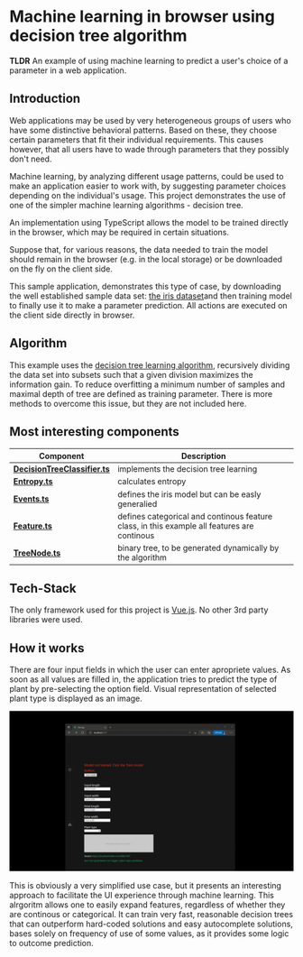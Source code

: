 # Machine learning in browser using decision tree algorithm

__TLDR__ An example of using machine learning to predict a user's choice of a parameter in a web application.

## Introduction

Web applications may be used by very heterogeneous groups of users who have some distinctive behavioral patterns. Based on these, they choose certain parameters that fit their individual requirements. This causes however, that all users have to wade through parameters that they possibly don't need.

Machine learning, by analyzing different usage patterns, could be used to make an application easier to work with, by suggesting parameter choices depending on the individual's usage.
This project demonstrates the use of one of the simpler machine learning algorithms - decision tree.

An implementation using TypeScript allows the model to be trained directly in the browser, which may be required in certain situations.

Suppose that, for various reasons, the data needed to train the model should remain in the browser (e.g. in the local storage) or be downloaded on the fly on the client side.

This sample application, demonstrates this type of case, by downloading the well established sample data set: [the iris dataset](https://archive.ics.uci.edu/ml/machine-learning-databases/iris/iris.data)and then training model to finally use it to make a parameter prediction. All actions are executed on the client side directly in browser.

## Algorithm

This example uses the [decision tree learning algorithm](https://en.wikipedia.org/wiki/Decision_tree_learning), recursively dividing the data set into subsets such that a given division maximizes the information gain. To reduce overfitting a minimum number of samples and maximal depth of tree are defined as training parameter. There is more methods to overcome this issue, but they are not included here.

## Most interesting components

| Component                                                                       | Description                              |
| ------------------------------------------------------------------------------- | ---------------------------------------- |
| [**DecisionTreeClassifier.ts**](https://github.com/)          | implements the decision tree learning           |
| [**Entropy.ts**](https://github.com/)     | calculates entropy           |
| [**Events.ts**](https://github.com/)     | defines the iris model but can be easly generalied           |
| [**Feature.ts**](https://github.com/)     | defines categorical and continous feature class, in this example all features are continous           |
| [**TreeNode.ts**](https://github.com/)     | binary tree, to be generated dynamically by the algorithm           |

## Tech-Stack

The only framework used for this project is [Vue.js](https://vuejs.org/). No other 3rd party libraries were used.

## How it works

There are four input fields in which the user can enter apropriete values. As soon as all values are filled in, the application tries to predict the type of plant by pre-selecting the option field. Visual representation of selected plant type is displayed as an image.

![](https://github.com/mrcluk/decision-tree-ts-vue1/blob/main/public/screencast1.gif)

This is obviously a very simplified use case, but it presents an interesting approach to facilitate the UI experience through machine learning. This alrgoritm allows one to easily expand features, regardless of whether they are continous or categorical. It can train very fast, reasonable decision trees that can outperform hard-coded solutions and easy autocomplete solutions, bases solely on frequency of use of some values, as it provides some logic to outcome prediction.
